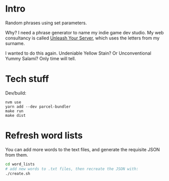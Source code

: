 # Intro

Random phrases using set parameters.

Why? I need a phrase generator to name my indie game dev studio. My web consultancy is called [Unleash Your Server](https://uys.io), which uses the letters from my surname.

I wanted to do this again. Undeniable Yellow Stain? Or Unconventional Yummy Salami? Only time will tell.

# Tech stuff

Dev/build:

    nvm use
    yarn add --dev parcel-bundler
    make run
    make dist

# Refresh word lists

You can add more words to the text files, and generate the requisite JSON from them.

```bash
cd word_lists
# add new words to .txt files, then recreate the JSON with:
./create.sh
```

